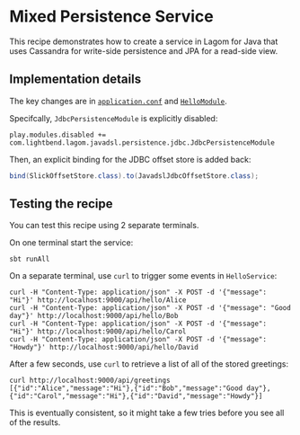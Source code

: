 # Mixed Persistence Service

This recipe demonstrates how to create a service in Lagom for Java that uses Cassandra for write-side persistence and JPA for a read-side view.

## Implementation details

The key changes are in [`application.conf`](hello-impl/src/main/resources/application.conf) and [`HelloModule`](hello-impl/src/main/java/com/lightbend/lagom/recipes/mixedpersistence/hello/impl/HelloModule.java).

Specifcally, `JdbcPersistenceModule` is explicitly disabled:

```
play.modules.disabled += com.lightbend.lagom.javadsl.persistence.jdbc.JdbcPersistenceModule
```

Then, an explicit binding for the JDBC offset store is added back:

```java
bind(SlickOffsetStore.class).to(JavadslJdbcOffsetStore.class);
```

## Testing the recipe

You can test this recipe using 2 separate terminals.

On one terminal start the service:

```
sbt runAll
```

On a separate terminal, use `curl` to trigger some events in `HelloService`:

```
curl -H "Content-Type: application/json" -X POST -d '{"message": "Hi"}' http://localhost:9000/api/hello/Alice
curl -H "Content-Type: application/json" -X POST -d '{"message": "Good day"}' http://localhost:9000/api/hello/Bob
curl -H "Content-Type: application/json" -X POST -d '{"message": "Hi"}' http://localhost:9000/api/hello/Carol
curl -H "Content-Type: application/json" -X POST -d '{"message": "Howdy"}' http://localhost:9000/api/hello/David
```

After a few seconds, use `curl` to retrieve a list of all of the stored greetings:

```
curl http://localhost:9000/api/greetings
[{"id":"Alice","message":"Hi"},{"id":"Bob","message":"Good day"},{"id":"Carol","message":"Hi"},{"id":"David","message":"Howdy"}]
```

This is eventually consistent, so it might take a few tries before you see all of the results.
